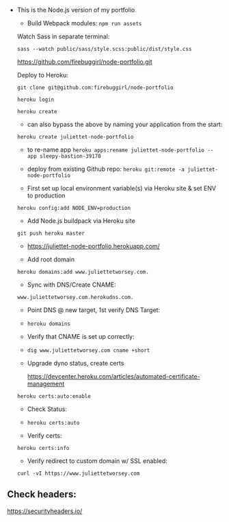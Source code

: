 * This is the Node.js version of my portfolio


  * Build Webpack modules:
   ` npm run assets `

  Watch Sass in separate terminal:

  ` sass --watch public/sass/style.scss:public/dist/style.css `



   https://github.com/firebuggirl/node-portfolio.git

   Deploy to Heroku:

   ` git clone git@github.com:firebuggirl/node-portfolio `

   ` heroku login `

   ` heroku create `


   *  can also bypass the above by naming your application from the start:

   ` heroku create juliettet-node-portfolio `



   * to re-name app
   ` heroku apps:rename juliettet-node-portfolio --app sleepy-bastion-39170 `

   * deploy from existing Github repo:
   ` heroku git:remote -a juliettet-node-portfolio `

   * First set up local environment variable(s) via Heroku site & set ENV to  production

   ` heroku config:add NODE_ENV=production `

   * Add Node.js buildpack via Heroku site

   ` git push heroku master `

   * https://juliettet-node-portfolio.herokuapp.com/

   * Add root domain

   ` heroku domains:add www.juliettetworsey.com. `

   * Sync with DNS/Create CNAME:

   ` www.juliettetworsey.com.herokudns.com. `

   * Point DNS @ new target, 1st verify DNS Target:

   * ` heroku domains `

   * Verify that CNAME is set up correctly:

   * ` dig www.juliettetworsey.com cname +short `

   * Upgrade dyno status, create certs

     https://devcenter.heroku.com/articles/automated-certificate-management

   ` heroku certs:auto:enable `

   * Check Status:

   * ` heroku certs:auto `

   * Verify certs:

   ` heroku certs:info `

   * Verify redirect to custom domain w/ SSL enabled:

   ` curl -vI https://www.juliettetworsey.com `

## Check headers:

https://securityheaders.io/
